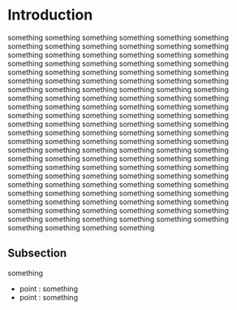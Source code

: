 # Introduction

something something something something something something something something 
something something something something something something something something 
something something something something something something something something 
something something something something something something something something 
something something something something something something something something 
something something something something something something something something 
something something something something something something something something 
something something something something something something something something 
something something something something something something something something 
something something something something something something something something 
something something something something something something something something 
something something something something something something something something 
something something something something something something something something 
something something something something something something something something 
something something something something something something something something 
something something something something something something something something 
something something something something something something something something 

## Subsection

something

-   point : something
-   point : something


